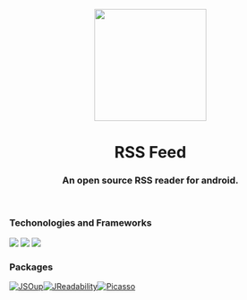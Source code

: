 
<p align="center"><img align="center" src="https://github.com/niilopoutanen/RSS-Feed/assets/60819607/642b9c3a-9e16-4df3-bc6d-4ee318733259" width=200/></p>
<h1 align="center">RSS Feed</h1>


<h3 align="center">An open source RSS reader for android.</h2>

<br>

<h3>Techonologies and Frameworks</h3>
<img src="https://github.com/niilopoutanen/RSS-Feed/assets/60819607/ae80c04d-0b7e-4de6-b1dc-1bee3853a6a9"/>
<img src="https://github.com/niilopoutanen/RSS-Feed/assets/60819607/a81db55a-70c5-47c5-ae84-4590d71c61e5"/>
<img src="https://github.com/niilopoutanen/RSS-Feed/assets/60819607/cd820dd8-8f56-4af8-861c-f0e3ab643a39"/>

<h3>Packages</h3>

[![JSOup](https://github.com/niilopoutanen/RSS-Feed/assets/60819607/7d9c9e3e-c336-4054-8987-f5a0f54b2478)](https://jsoup.org)[![JReadability](https://github.com/niilopoutanen/RSS-Feed/assets/60819607/7e20ec71-9ef7-4c88-aa20-9934aa58adeb)](https://github.com/wuman/JReadability)[![Picasso](https://github.com/niilopoutanen/RSS-Feed/assets/60819607/bd67b11d-16fc-446d-9b6b-7fd77506007e)](https://github.com/square/picasso)
